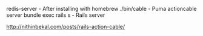 redis-server - After installing with homebrew
./bin/cable - Puma actioncable server
bundle exec rails s - Rails server

http://nithinbekal.com/posts/rails-action-cable/